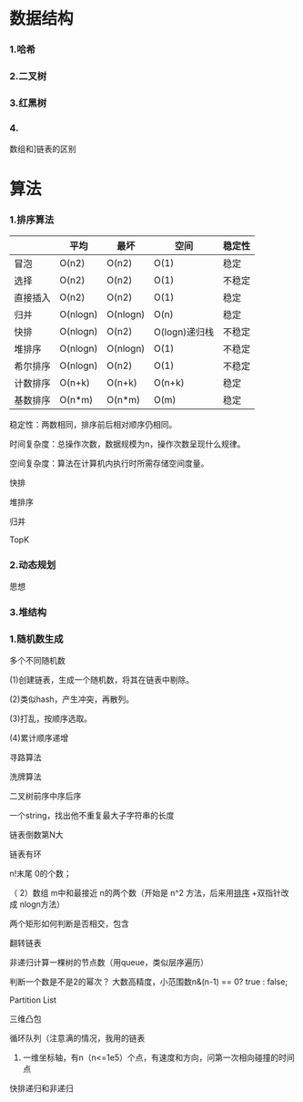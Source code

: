 # 数据结构

### 1.哈希

### 2.二叉树

### 3.红黑树

### 4.





数组和]链表的区别





# 算法

### 1.排序算法

|          | 平均     | 最坏     | 空间          | 稳定性 |
| -------- | -------- | -------- | ------------- | ------ |
| 冒泡     | O(n2)    | O(n2)    | O(1)          | 稳定   |
| 选择     | O(n2)    | O(n2)    | O(1)          | 不稳定 |
| 直接插入 | O(n2)    | O(n2)    | O(1)          | 稳定   |
| 归并     | O(nlogn) | O(nlogn) | O(n)          | 稳定   |
| 快排     | O(nlogn) | O(n2)    | O(logn)递归栈 | 不稳定 |
| 堆排序   | O(nlogn) | O(nlogn) | O(1)          | 不稳定 |
| 希尔排序 | O(nlogn) | O(n2)    | O(1)          | 不稳定 |
| 计数排序 | O(n+k)   | O(n+k)   | O(n+k)        | 稳定   |
| 基数排序 | O(n*m)   | O(n*m)   | O(m)          | 稳定   |

稳定性：两数相同，排序前后相对顺序仍相同。

时间复杂度：总操作次数，数据规模为n，操作次数呈现什么规律。

空间复杂度：算法在计算机内执行时所需存储空间度量。





快排

堆排序

归并

TopK







### 2.动态规划

思想

### 3.堆结构









### 1.随机数生成

多个不同随机数

(1)创建链表，生成一个随机数，将其在链表中剔除。

(2)类似hash，产生冲突，再散列。

(3)打乱，按顺序选取。

(4)累计顺序递增





寻路算法

洗牌算法



二叉树前序中序后序

 一个string，找出他不重复最大子字符串的长度

链表倒数第N大

链表有环

n!末尾 0的个数；

（ 2）数组 m中和最接近 n的两个数（开始是 n^2 方法，后来用[排序](https://www.nowcoder.com/jump/super-jump/word?word=排序) +双指针改成 nlogn方法）

两个矩形如何判断是否相交，包含

翻转链表

非递归计算一棵树的节点数（用queue，类似层序遍历）

判断一个数是不是2的幂次？ 大数高精度，小范围数n&(n-1) == 0? true : false;

Partition List

三维凸包

循环队列（注意满的情况，我用的链表

1. 一维坐标轴，有n（n<=1e5）个点，有速度和方向，问第一次相向碰撞的时间点

快排递归和非递归